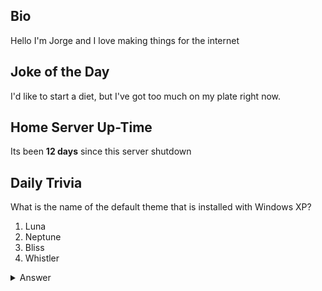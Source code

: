 ## Bio

Hello I'm Jorge and I love making things for the internet

## Joke of the Day

I'd like to start a diet, but I've got too much on my plate right now.

## Home Server Up-Time

Its been **12 days** since this server shutdown


## Daily Trivia

What is the name of the default theme that is installed with Windows XP?
 1. Luna
 2. Neptune
 3. Bliss
 4. Whistler

<details>
  <summary>Answer</summary>
  Luna
</details>
